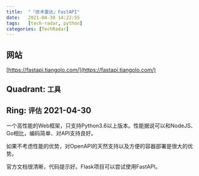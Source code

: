 ```yaml
---
title:  "『技术雷达』FastAPI"
date:   2021-04-30 14:22:55
tags:   [tech-radar, python]
categories: [TechRadar]
---
```


## 网站

[https://fastapi.tiangolo.com/](https://fastapi.tiangolo.com/)

## Quadrant: `工具`

## Ring: `评估` 2021-04-30

一个高性能的Web框架，只支持Python3.6以上版本。性能据说可以和NodeJS、Go相比，编码简单、对API支持良好。

如果不考虑性能的优势，对OpenAPI的天然支持以及方便的容器部署是很大的优势。

官方文档很清晰，代码提示好。Flask项目可以尝试使用FastAPI。